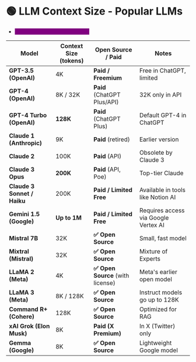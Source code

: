 # 🟢 LLM Context Size - Popular LLMs

* <mark style="color:purple;background-color:purple;">**Varies from 4k till 1M (Gemini)**</mark>

| **Model**                   | **Context Size (tokens)** | **Open Source / Paid**           | **Notes**                            |
| --------------------------- | ------------------------- | -------------------------------- | ------------------------------------ |
| **GPT-3.5 (OpenAI)**        | 4K                        | **Paid / Freemium**              | Free in ChatGPT, limited             |
| **GPT-4 (OpenAI)**          | 8K / 32K                  | **Paid** (ChatGPT Plus/API)      | 32K only in API                      |
| **GPT-4 Turbo (OpenAI)**    | **128K**                  | **Paid** (ChatGPT Plus)          | Default GPT-4 in ChatGPT             |
| **Claude 1 (Anthropic)**    | 9K                        | **Paid** (retired)               | Earlier version                      |
| **Claude 2**                | 100K                      | **Paid** (API)                   | Obsolete by Claude 3                 |
| **Claude 3 Opus**           | **200K**                  | **Paid** (API, Poe)              | Top-tier Claude                      |
| **Claude 3 Sonnet / Haiku** | 200K                      | **Paid / Limited Free**          | Available in tools like Notion AI    |
| **Gemini 1.5 (Google)**     | **Up to 1M**              | **Paid / Limited Free**          | Requires access via Google Vertex AI |
| **Mistral 7B**              | 32K                       | **✅ Open Source**                | Small, fast model                    |
| **Mixtral (Mistral)**       | 32K                       | **✅ Open Source**                | Mixture of Experts                   |
| **LLaMA 2 (Meta)**          | 4K                        | **✅ Open Source** (with license) | Meta's earlier open model            |
| **LLaMA 3 (Meta)**          | 8K / 128K                 | **✅ Open Source**                | Instruct models go up to 128K        |
| **Command R+ (Cohere)**     | 128K                      | **✅ Open Source**                | Optimized for RAG                    |
| **xAI Grok (Elon Musk)**    | 8K                        | **Paid (X Premium)**             | In X (Twitter) only                  |
| **Gemma (Google)**          | 8K                        | **✅ Open Source**                | Lightweight Google model             |
